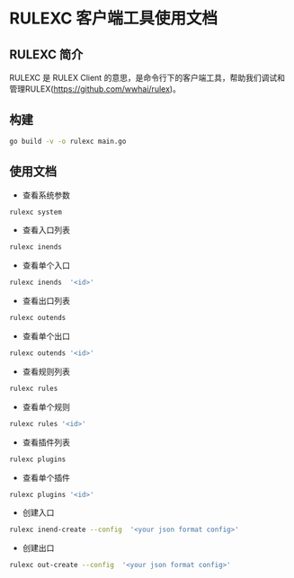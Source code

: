 # RULEXC 客户端工具使用文档

## RULEXC 简介
RULEXC 是 RULEX Client 的意思，是命令行下的客户端工具，帮助我们调试和管理RULEX(https://github.com/wwhai/rulex)。

## 构建
```sh
go build -v -o rulexc main.go
```

## 使用文档

- 查看系统参数
```sh
rulexc system
```
- 查看入口列表
```sh
rulexc inends
```
- 查看单个入口
```sh
rulexc inends  '<id>'
```
- 查看出口列表
```sh
rulexc outends
```
- 查看单个出口
```sh
rulexc outends '<id>'
```
- 查看规则列表
```sh
rulexc rules
```
- 查看单个规则
```sh
rulexc rules '<id>'
```
- 查看插件列表
```sh
rulexc plugins
```
- 查看单个插件
```sh
rulexc plugins '<id>'
```
- 创建入口
```sh
rulexc inend-create --config  '<your json format config>'
```
- 创建出口
```sh
rulexc out-create --config  '<your json format config>'
```